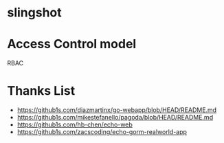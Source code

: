 # slingshot


# Access Control model

RBAC


# Thanks List

- https://github1s.com/diazmartinx/go-webapp/blob/HEAD/README.md
- https://github1s.com/mikestefanello/pagoda/blob/HEAD/README.md
- https://github1s.com/hb-chen/echo-web
- https://github1s.com/zacscoding/echo-gorm-realworld-app
